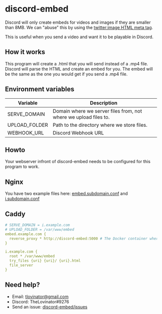 # discord-embed

Discord will only create embeds for videos and images if they are smaller than 8MB. We can "abuse" this by using
the [twitter:image HTML meta tag](https://developer.twitter.com/en/docs/twitter-for-websites/cards/overview/markup).

This is useful when you send a video and want it to be playable in Discord.

## How it works

This program will create a .html that you will send instead of a .mp4 file. Discord will parse the HTML and create an
embed for you. The embed will be the same as the one you would get if you send a .mp4 file.

## Environment variables

| Variable      | Description                                                      |
|---------------|------------------------------------------------------------------|
| SERVE_DOMAIN  | Domain where we server files from, not where we upload files to. |
| UPLOAD_FOLDER | Path to the directory where we store files.                      |
| WEBHOOK_URL   | Discord Webhook URL                                              |

## Howto

Your webserver infront of discord-embed needs to be configured for this program to work.

## Nginx

You have two example files here: [embed.subdomain.conf](embed.subdomain.conf) and [i.subdomain.conf](i.subdomain.conf)

## Caddy

```yaml
# SERVE_DOMAIN = i.example.com
# UPLOAD_FOLDER = /var/www/embed
embed.example.com {
  reverse_proxy * http://discord-embed:5000 # The Docker container where discord-embed runs
}

i.example.com {
  root * /var/www/embed
  try_files {uri} {uri}/ {uri}.html
  file_server
}
```

## Need help?

- Email: [tlovinator@gmail.com](mailto:tlovinator@gmail.com)
- Discord: TheLovinator#9276
- Send an issue: [discord-embed/issues](https://github.com/TheLovinator1/discord-embed/issues)
